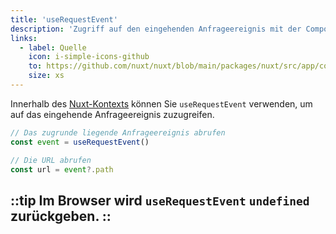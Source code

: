 ```yaml
---
title: 'useRequestEvent'
description: 'Zugriff auf den eingehenden Anfrageereignis mit der Composable useRequestEvent.'
links:
  - label: Quelle
    icon: i-simple-icons-github
    to: https://github.com/nuxt/nuxt/blob/main/packages/nuxt/src/app/composables/ssr.ts
    size: xs
---
```


Innerhalb des [Nuxt-Kontexts](/docs/guide/going-further/nuxt-app#der-nuxt-kontext) können Sie `useRequestEvent` verwenden, um auf das eingehende Anfrageereignis zuzugreifen.

```ts
// Das zugrunde liegende Anfrageereignis abrufen
const event = useRequestEvent()

// Die URL abrufen
const url = event?.path
```

::tip
Im Browser wird `useRequestEvent` `undefined` zurückgeben.
::
---
